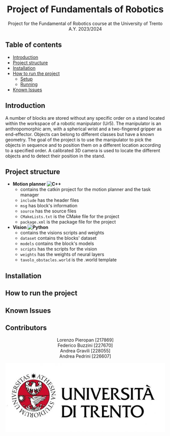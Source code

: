 <p align='center'>
    <h1 align="center">Project of Fundamentals of Robotics</h1>
    <p align="center">
    Project for the Fundamental of Robotics course at the University of Trento A.Y. 2023/2024
    </p>
</p>

## Table of contents

+ [Introduction](#introduction)
+ [Project structure](#project-structure)
+ [Installation](#installation)
+ [How to run the project](#how-to-run-the-project)
  - [Setup](#setup)
  - [Running](#running)
+ [Known Issues](#known-issues)

## Introduction
A number of blocks are stored without any specific order on a stand located within the workspace of a robotic manipulator (Ur5). The manipulator is an anthropomorphic arm, with a spherical wrist and a two-fingered gripper as end-effector. Objects can belong to different classes but have a known geometry. The goal of the project is to use the manipulator to pick the objects in sequence and to position them on a different location according to a specified order. A calibrated 3D camera is used to locate the different objects and to detect their position in the stand.

## Project structure
+ **Motion planner ![C++](https://img.shields.io/badge/c++-%2300599C.svg?style=for-the-badge&logo=c%2B%2B&logoColor=white)**
  - contains the catkin project for the motion planner and the task manager
  - `include` has the header files
  - `msg` has block's information
  - `source` has the source files
  - `CMakeLists.txt` is the CMake file for the project
  - `package.xml` is the package file for the project
+ **Vision ![Python](https://img.shields.io/badge/python-3670A0?style=for-the-badge&logo=python&logoColor=ffdd54)**
  - contains the visions scripts and weights
  - `dataset` contains the blocks' dataset
  - `models` contains the block's models
  - `scripts` has the scripts for the vision
  - `weights` has the weights of neural layers
  - `tavolo_obstacles.world` is the .world template

## Installation

## How to run the project

## Known Issues

## Contributors
<p align = 'center'>
  Lorenzo Pieropan [217869] <br>
  Federico Buzzini [227670] <br>
  Andrea Gravili [228055] <br>
  Andrea Pedrini [226607]
</p>

![image](assets/images/logo.jpg)